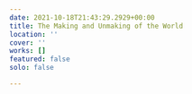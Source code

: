 ```yaml
---
date: 2021-10-18T21:43:29.2929+00:00
title: The Making and Unmaking of the World
location: ''
cover: ''
works: []
featured: false
solo: false

---
```

